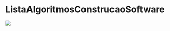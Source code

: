 # ListaAlgoritmosConstrucaoSoftware


<img src="https://travis-ci.org/geovane1992/ListaAlgoritmosConstrucaoSoftware.svg?branch=master">
